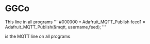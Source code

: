 # GGCo

This line in all programs 
''' #000000 • Adafruit_MQTT_Publish feed1 = Adafruit_MQTT_Publish(&mqtt, username,feed); '''

is the MQTT line on all programs
